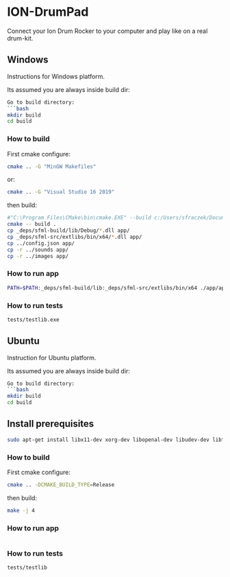 # ION-DrumPad

Connect your Ion Drum Rocker to your computer and play like on a real drum-kit.

## Windows
Instructions for Windows platform.

Its assumed you are always inside build dir:
```bash
Go to build directory:
```bash
mkdir build
cd build
```
### How to build
First cmake configure:
```bash
cmake .. -G "MinGW Makefiles"
```
or:
```bash
cmake .. -G "Visual Studio 16 2019"
```

 then build:
```bash
#"C:\Program Files\CMake\bin\cmake.EXE" --build c:/Users/sfraczek/Documents/C++/ion-drumpad/build --config Debug --target all -j 4
cmake -- build .
cp _deps/sfml-build/lib/Debug/*.dll app/
cp _deps/sfml-src/extlibs/bin/x64/*.dll app/
cp ../config.json app/
cp -r ../sounds app/
cp -r ../images app/
```

### How to run app
```bash
PATH=$PATH:_deps/sfml-build/lib:_deps/sfml-src/extlibs/bin/x64 ./app/app.exe
```

### How to run tests
```bash
tests/testlib.exe
```

## Ubuntu
Instruction for Ubuntu platform.

Its assumed you are always inside build dir:
```bash
Go to build directory:
```bash
mkdir build
cd build
```

## Install prerequisites
```bash
sudo apt-get install libx11-dev xorg-dev libopenal-dev libudev-dev libflac-dev libvorbis-dev libgl1-mesa-dev libfreetype6-dev
```

### How to build
First cmake configure:
```bash
cmake .. -DCMAKE_BUILD_TYPE=Release
```
 then build:
```bash
make -j 4
```

### How to run app
```bash
```

### How to run tests
```bash
tests/testlib
```
